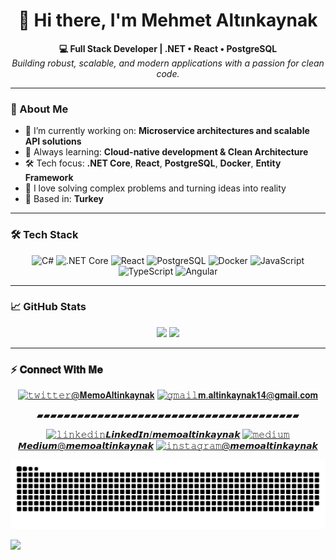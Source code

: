 <h1 align="center">👋 Hi there, I'm Mehmet Altınkaynak</h1>

<p align="center">
  <strong>💻 Full Stack Developer | .NET • React • PostgreSQL</strong><br/>
  <em>Building robust, scalable, and modern applications with a passion for clean code.</em>
</p>

---

### 🧠 About Me

- 🔭 I’m currently working on: **Microservice architectures and scalable API solutions**
- 🌱 Always learning: **Cloud-native development & Clean Architecture**
- 🛠 Tech focus: **.NET Core**, **React**, **PostgreSQL**, **Docker**, **Entity Framework**
- 🧩 I love solving complex problems and turning ideas into reality
- 📍 Based in: **Turkey**

---

### 🛠️ Tech Stack

<div align="center">
  <img src="https://cdn.jsdelivr.net/gh/devicons/devicon/icons/csharp/csharp-original.svg" height="40" alt="C#" />
  <img src="https://cdn.jsdelivr.net/gh/devicons/devicon/icons/dotnetcore/dotnetcore-original.svg" height="40" alt=".NET Core" />
  <img src="https://cdn.jsdelivr.net/gh/devicons/devicon/icons/react/react-original.svg" height="40" alt="React" />
  <img src="https://cdn.jsdelivr.net/gh/devicons/devicon/icons/postgresql/postgresql-original.svg" height="40" alt="PostgreSQL" />
  <img src="https://cdn.jsdelivr.net/gh/devicons/devicon/icons/docker/docker-original.svg" height="40" alt="Docker" />
  <img src="https://cdn.jsdelivr.net/gh/devicons/devicon/icons/javascript/javascript-original.svg" height="40" alt="JavaScript" />
  <img src="https://cdn.jsdelivr.net/gh/devicons/devicon/icons/typescript/typescript-original.svg" height="40" alt="TypeScript" />
  <img src="https://cdn.jsdelivr.net/gh/devicons/devicon/icons/angularjs/angularjs-original.svg" height="40" alt="Angular" />
</div>

---

### 📈 GitHub Stats

<div align="center">
  <img src="https://github-readme-stats.vercel.app/api?username=memoaltinkaynak&show_icons=true&theme=radical" height="150"/>
  <img src="https://github-readme-stats.vercel.app/api/top-langs/?username=memoaltinkaynak&layout=compact&theme=radical" height="150"/>
</div>

---

### ⚡️ 𝐂𝐨𝐧𝐧𝐞𝐜𝐭 𝐖𝐢𝐭𝐡 𝐌𝐞

<div align="center">

[![𝚝𝚠𝚒𝚝𝚝𝚎𝚛](http://i.imgur.com/wWzX9uB.png)@𝐌𝐞𝐦𝐨𝐀𝐥𝐭𝐢𝐧𝐤𝐚𝐲𝐧𝐚𝐤](https://x.com/MemoAltinkaynak)
[![𝚐𝚖𝚊𝚒𝚕](http://i.imgur.com/9I7NRKv.png)𝐦.𝐚𝐥𝐭𝐢𝐧𝐤𝐚𝐲𝐧𝐚𝐤𝟏𝟒@𝐠𝐦𝐚𝐢𝐥.𝐜𝐨𝐦](mailto:m.altinkaynak14@gmail.com)
  
▰▰▰▰▰▰▰▰▰▰▰▰▰▰▰▰▰▰▰▰▰▰▰▰▰▰▰▰▰▰▰▰▰▰▰▰▰▰▰

[![𝚕𝚒𝚗𝚔𝚎𝚍𝚒𝚗](http://i.imgur.com/3G7eptq.png)𝙇𝙞𝙣𝙠𝙚𝙙𝙄𝙣/𝙢𝙚𝙢𝙤𝙖𝙡𝙩𝙞𝙣𝙠𝙖𝙮𝙣𝙖𝙠](https://linkedin.com/in/memoaltinkaynak)
[![𝚖𝚎𝚍𝚒𝚞𝚖](http://i.imgur.com/0o5U3un.png)𝙈𝙚𝙙𝙞𝙪𝙢@𝙢𝙚𝙢𝙤𝙖𝙡𝙩𝙞𝙣𝙠𝙖𝙮𝙣𝙖𝙠](https://medium.com/@memoaltinkaynak)
[![𝚒𝚗𝚜𝚝𝚊𝚐𝚛𝚊𝚖](http://i.imgur.com/0KGcqXi.png)@𝙢𝙚𝙢𝙤𝙖𝙡𝙩𝙞𝙣𝙠𝙖𝙮𝙣𝙖𝙠](https://instagram.com/memoaltinkaynak)

</div>












<picture>
  <source
    media="(prefers-color-scheme: dark)"
    srcset="https://raw.githubusercontent.com/platane/snk/output/github-contribution-grid-snake-dark.svg"
  />
  <source
    media="(prefers-color-scheme: light)"
    srcset="https://raw.githubusercontent.com/platane/snk/output/github-contribution-grid-snake.svg"
  />
    <img
    alt="github contribution grid snake animation"
    src="https://raw.githubusercontent.com/platane/snk/output/github-contribution-grid-snake.svg"
  />
</picture>




[![](https://visitcount.itsvg.in/api?id=memoaltinkaynak&icon=0&color=0)](https://visitcount.itsvg.in)










